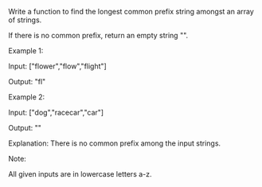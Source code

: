 Write a function to find the longest common prefix string amongst an array of strings.

If there is no common prefix, return an empty string "".

Example 1:

Input: ["flower","flow","flight"]

Output: "fl"

Example 2:

Input: ["dog","racecar","car"]

Output: ""

Explanation: There is no common prefix among the input strings.

Note:

All given inputs are in lowercase letters a-z.
